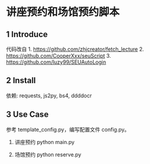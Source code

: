 # 讲座预约和场馆预约脚本

## 1 Introduce

代码改自 1. https://github.com/zhjcreator/fetch_lecture 2. https://github.com/CooperXxx/seuScript 3. https://github.com/luzy99/SEUAutoLogin

## 2 Install

依赖: requests, js2py, bs4, ddddocr

## 3 Use Case

参考 template_config.py，编写配置文件 config.py。

1. 讲座预约
    python main.py

2. 场馆预约
    python reserve.py

